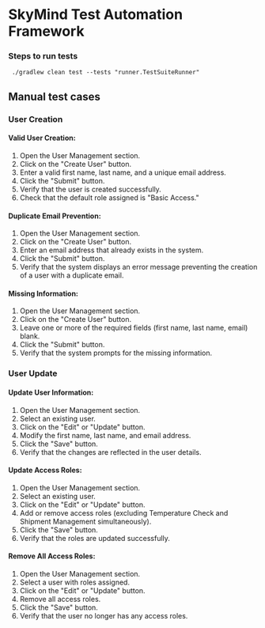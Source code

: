 # SkyMind Test Automation Framework

### Steps to run tests

```
 ./gradlew clean test --tests "runner.TestSuiteRunner"
 ```

## Manual test cases

### User Creation

#### Valid User Creation:
1. Open the User Management section.
2. Click on the "Create User" button.
3. Enter a valid first name, last name, and a unique email address.
4. Click the "Submit" button.
5. Verify that the user is created successfully.
6. Check that the default role assigned is "Basic Access."

#### Duplicate Email Prevention:
1. Open the User Management section.
2. Click on the "Create User" button.
3. Enter an email address that already exists in the system.
4. Click the "Submit" button.
5. Verify that the system displays an error message preventing the creation of a user with a duplicate email.

#### Missing Information:

1. Open the User Management section.
2. Click on the "Create User" button.
3. Leave one or more of the required fields (first name, last name, email) blank.
4. Click the "Submit" button.
5. Verify that the system prompts for the missing information.

### User Update

#### Update User Information:

1. Open the User Management section.
2. Select an existing user.
3. Click on the "Edit" or "Update" button.
4. Modify the first name, last name, and email address.
5. Click the "Save" button.
6. Verify that the changes are reflected in the user details.

#### Update Access Roles:

1. Open the User Management section.
2. Select an existing user.
3. Click on the "Edit" or "Update" button.
4. Add or remove access roles (excluding Temperature Check and Shipment Management simultaneously).
5. Click the "Save" button.
6. Verify that the roles are updated successfully.


#### Remove All Access Roles:

1. Open the User Management section.
2. Select a user with roles assigned.
3. Click on the "Edit" or "Update" button.
4. Remove all access roles.
5. Click the "Save" button.
6. Verify that the user no longer has any access roles.